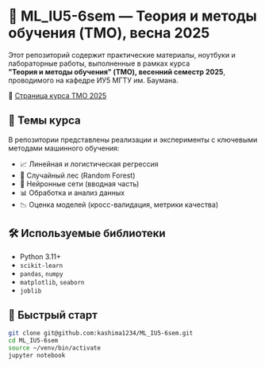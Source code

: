 # 🤖 ML_IU5-6sem — Теория и методы обучения (TMO), весна 2025

Этот репозиторий содержит практические материалы, ноутбуки и лабораторные работы, выполненные в рамках курса  
**"Теория и методы обучения" (TMO), весенний семестр 2025**, проводимого на кафедре ИУ5 МГТУ им. Баумана.

🔗 [Страница курса TMO 2025](https://github.com/ugapanyuk/courses_current/wiki/COURSE_TMO_SPRING_2025)

## 🧠 Темы курса

В репозитории представлены реализации и эксперименты с ключевыми методами машинного обучения:

- 📈 Линейная и логистическая регрессия
- 🌲 Случайный лес (Random Forest)
- 🧠 Нейронные сети (вводная часть)
- 📊 Обработка и анализ данных
- 📉 Оценка моделей (кросс-валидация, метрики качества)

## 🛠 Используемые библиотеки

- Python 3.11+
- `scikit-learn`
- `pandas`, `numpy`
- `matplotlib`, `seaborn`
- `joblib`

## 🚀 Быстрый старт

```bash
git clone git@github.com:kashima1234/ML_IU5-6sem.git
cd ML_IU5-6sem
source ~/venv/bin/activate 
jupyter notebook

